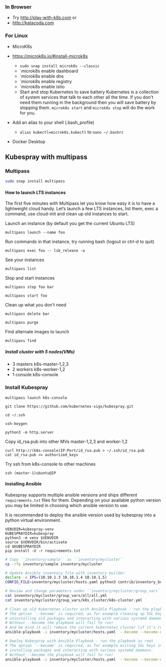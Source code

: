 
### In Browser

- Try http://play-with-k8s.com or
- http://katacoda.com

### For Linux

- MicroK8s
- https://microk8s.io/#install-microk8s
	- `sudo snap install microk8s --classic`
	- `microk8s enable dashboard
	- `microk8s enable dns
	- `microk8s enable registry
	- `microk8s enable istio
	- Start and stop Kubernetes to save battery Kubernetes is a collection of system services that talk to each other all the time. If you don't need them running in the background then you will save battery by stopping them. `microk8s start` and `microk8s stop` will do the work for you.
- Add an alias to your shell (.bash_profile)
	- `alias kubectl=microk8s.kubectl` to `nano ~/.bashrc`

- Docker Desktop

## Kubespray with multipass

### Multipass
```bash
sudo snap install multipass
```
#### How to launch LTS instances

The first five minutes with Multipass let you know how easy it is to have a lightweight cloud handy. Let’s launch a few LTS instances, list them, exec a command, use cloud-init and clean up old instances to start.

Launch an instance (by default you get the current Ubuntu LTS)
```
multipass launch --name foo
```
Run commands in that instance, try running bash (logout or ctrl-d to quit)
```
multipass exec foo -- lsb_release -a
```
See your instances
```
multipass list
```
Stop and start instances
```
multipass stop foo bar
```
```
multipass start foo
```
Clean up what you don’t need
```
multipass delete bar
```
```
multipass purge
```
Find alternate images to launch
```
multipass find
```

##### Install cluster with 5 nodes(VMs)

- 3 masters k8s-master-1,2,3
- 2 workers k8s-worker-1,2
- 1 console  k8s-console

### Install Kubespray

```
multipass launch k8s-console

git clone https://github.com/kubernetes-sigs/kubespray.git

cd ~/.ssh

ssh-keygen

python3 -m http.server
```
Copy id_rsa.pub into other MVs master-1,2,3 and worker-1,2
```
curl http://(k8s-console)IP:Port/id_rsa.pub > ~/.ssh/id_rsa.pub
cat id_rsa.pub >> authorized_keys
```
Try ssh from k8s-console to other machines
```
ssh (master-1)ubuntu@IP
```

#### Installing Ansible

Kubespray supports multiple ansible versions and ships different `requirements.txt` files for them. Depending on your available python version you may be limited in choosing which ansible version to use.

It is recommended to deploy the ansible version used by kubespray into a python virtual environment.

```shell
VENVDIR=kubespray-venv
KUBESPRAYDIR=kubespray
python3 -m venv $VENVDIR
source $VENVDIR/bin/activate
cd $KUBESPRAYDIR
pip install -U -r requirements.txt
```
```bash
# Copy ``inventory/sample`` as ``inventory/mycluster``
cp -rfp inventory/sample inventory/mycluster

# Update Ansible inventory file with inventory builder
declare -a IPS=(10.10.1.3 10.10.1.4 10.10.1.5)
CONFIG_FILE=inventory/mycluster/hosts.yaml python3 contrib/inventory_builder/inventory.py ${IPS[@]}

# Review and change parameters under ``inventory/mycluster/group_vars``
cat inventory/mycluster/group_vars/all/all.yml
cat inventory/mycluster/group_vars/k8s_cluster/k8s-cluster.yml

# Clean up old Kubernetes cluster with Ansible Playbook - run the playbook as root
# The option `--become` is required, as for example cleaning up SSL keys in /etc/,
# uninstalling old packages and interacting with various systemd daemons.
# Without --become the playbook will fail to run!
# And be mind it will remove the current kubernetes cluster (if it's running)!
ansible-playbook -i inventory/mycluster/hosts.yaml  --become --become-user=root reset.yml

# Deploy Kubespray with Ansible Playbook - run the playbook as root
# The option `--become` is required, as for example writing SSL keys in /etc/,
# installing packages and interacting with various systemd daemons.
# Without --become the playbook will fail to run!
ansible-playbook -i inventory/mycluster/hosts.yaml  --become --become-user=root cluster.yml
```

